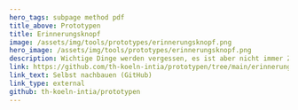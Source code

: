 ```yaml
---
hero_tags: subpage method pdf
title_above: Prototypen
title: Erinnerungsknopf
image: /assets/img/tools/prototypes/erinnerungsknopf.png
hero_image: /assets/img/tools/prototypes/erinnerungsknopf.png
description: Wichtige Dinge werden vergessen, es ist aber nicht immer Zeit eine detaillierte Erinnerung einzurichten. Eine Möglichkeit unaufwändig eine generelle Erinnerung zu stellen. Diese muss auch nebenbei nutzbar sein.
link: https://github.com/th-koeln-intia/prototypen/tree/main/erinnerungsknopf
link_text: Selbst nachbauen (GitHub)
link_type: external
github: th-koeln-intia/prototypen
---
```

